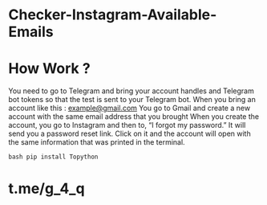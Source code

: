 # Checker-Instagram-Available-Emails

# How Work ?
You need to go to Telegram and bring your account handles and Telegram bot tokens so that the test is sent to your Telegram bot. 
When you bring an account like this : example@gmail.com
You go to Gmail and create a new account with the same email address that you brought
When you create the account, you go to Instagram and then to, “I forgot my password.” It will send you a password reset link. Click on it and the account will open with the same information that was printed in the terminal. 

```bash pip install Topython ```
# t.me/g_4_q
